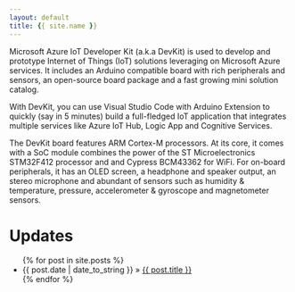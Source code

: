 ```yaml
---
layout: default
title: {{ site.name }}
---
```


<div id="home">
  <section>
  <p>Microsoft Azure IoT Developer Kit (a.k.a DevKit) is used to develop and prototype Internet of Things (IoT) solutions leveraging on Microsoft Azure services. It includes an Arduino compatible board with rich peripherals and sensors, an open-source board package and a fast growing mini solution catalog.</p>
  
  <p>With DevKit, you can use Visual Studio Code with Arduino Extension to quickly (say in 5 minutes) build a full-fledged IoT application that integrates multiple services like Azure IoT Hub, Logic App and Cognitive Services.</p>
  
  <p>The DevKit board features ARM Cortex-M processors. At its core, it comes with a SoC module combines the power of the ST Microelectronics STM32F412 processor and and Cypress BCM43362 for WiFi. For on-board peripherals, it has an OLED screen, a headphone and speaker output, an stereo microphone and abundant of sensors such as humidity &amp; temperature, pressure, accelerometer &amp; gyroscope and magnetometer sensors.</p>
  </section>
  
  <h1>Updates</h1>
  <ul class="posts">
    {% for post in site.posts %}
      <li><span>{{ post.date | date_to_string }}</span> &raquo; <a href="{{ site.baseurl }}{{ post.url }}">{{ post.title }}</a></li>
    {% endfor %}
  </ul>
</div>